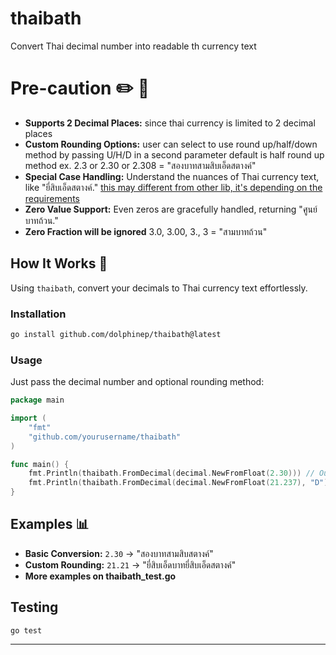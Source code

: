 # thaibath
Convert Thai decimal number into readable th currency text


# Pre-caution :pencil2: 🌟
- **Supports 2 Decimal Places:** since thai currency is limited to 2 decimal places
- **Custom Rounding Options:** user can select to use round up/half/down method by passing U/H/D in a second parameter default is half round up method ex. 2.3 or 2.30 or 2.308 = "สองบาทสามสิบเอ็ดสตางค์"
- **Special Case Handling:** Understand the nuances of Thai currency text, like "ยี่สิบเอ็ดสตางค์." <ins>this may different from other lib, it's depending on the requirements</ins>
- **Zero Value Support:** Even zeros are gracefully handled, returning "ศูนย์บาทถ้วน."
- **Zero Fraction will be ignored** 3.0, 3.00, 3., 3 = "สามบาทถ้วน"


## How It Works 🎯

Using `thaibath`, convert your decimals to Thai currency text effortlessly. 

### Installation

```sh
go install github.com/dolphinep/thaibath@latest
```

### Usage

Just pass the decimal number and optional rounding method:

```go
package main

import (
    "fmt"
    "github.com/yourusername/thaibath"
)

func main() {
    fmt.Println(thaibath.FromDecimal(decimal.NewFromFloat(2.30))) // Output: สองบาทสามสิบเอ็ดสตางค์
    fmt.Println(thaibath.FromDecimal(decimal.NewFromFloat(21.237), "D")) // Output: ยี่สิบเอ็ดบาทยี่สิบสามสตางค์
}
```

## Examples 📊

- **Basic Conversion:** `2.30` → "สองบาทสามสิบสตางค์"
- **Custom Rounding:** `21.21` → "ยี่สิบเอ็ดบาทยี่สิบเอ็ดสตางค์"
- **More examples on thaibath_test.go**

## Testing
```
go test
```


---
